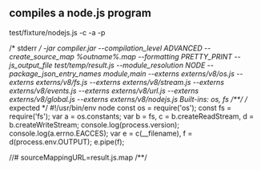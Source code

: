 ## compiles a node.js program
test/fixture/nodejs.js -c -a -p

/* stderr */
-jar compiler.jar --compilation_level ADVANCED --create_source_map %outname%.map --formatting PRETTY_PRINT --js_output_file test/temp/result.js --module_resolution NODE --package_json_entry_names module,main --externs externs/v8/os.js --externs externs/v8/fs.js --externs externs/v8/stream.js --externs externs/v8/events.js --externs externs/v8/url.js --externs externs/v8/global.js --externs externs/v8/nodejs.js
Built-ins: os, fs
/**/
/* expected */
#!/usr/bin/env node
const os = require('os');
const fs = require('fs');
var a = os.constants;
var b = fs, c = b.createReadStream, d = b.createWriteStream;
console.log(process.version);
console.log(a.errno.EACCES);
var e = c(__filename), f = d(process.env.OUTPUT);
e.pipe(f);


//# sourceMappingURL=result.js.map
/**/
